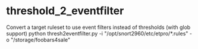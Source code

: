 threshold_2_eventfilter
=======================

Convert a target ruleset to use event filters instead of thresholds (with glob support)
 python thresh2eventfilter.py -i "/opt/snort2960/etc/etpro/*.rules" -o "/storage/foobars4sale" 
